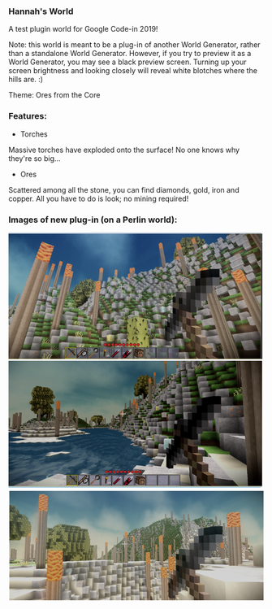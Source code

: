 ### Hannah's World
A test plugin world for Google Code-in 2019!

Note: this world is meant to be a plug-in of another World Generator, rather than a standalone World Generator. However, if you try to preview it as a World Generator, you may see a black preview screen. Turning up your screen brightness and looking closely will reveal white blotches where the hills are. :)

Theme: Ores from the Core

### Features:
- Torches

Massive torches have exploded onto the surface! No one knows why they're so big...
- Ores

Scattered among all the stone, you can find diamonds, gold, iron and copper. All you have to do is look; no mining required!

### Images of new plug-in (on a Perlin world):

![](https://github.com/HannahGuo/HannahsWorld/blob/plugin/images/Plugin.png)
